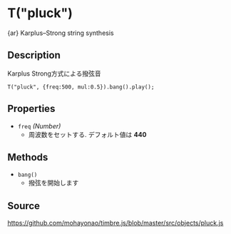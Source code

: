 T("pluck")
==========
{ar} Karplus–Strong string synthesis

## Description ##
Karplus Strong方式による撥弦音

```timbre
T("pluck", {freq:500, mul:0.5}).bang().play();
```

## Properties ##
- `freq` _(Number)_
  - 周波数をセットする. デフォルト値は **440**

## Methods ##
- `bang()`
  - 撥弦を開始します
  
## Source ##
https://github.com/mohayonao/timbre.js/blob/master/src/objects/pluck.js
